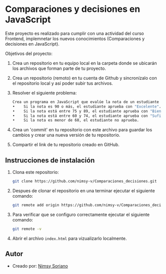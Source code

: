 # Comparaciones y decisiones en JavaScript

Este proyecto es realizado para cumplir con una actividad del curso Frontend, implemnetar los nuevos conocimientos (Comparaciones y decisiones en JavaScript).

Objetivos del proyecto:

1. Crea un repositorio en tu equipo local en la carpeta donde se ubicarán los archivos que forman parte de tu proyecto.
2. Crea un repositorio (remoto) en tu cuenta de Github y sincronízalo con el repositorio local y así poder subir tus archivos.
3. Resolver el siguiente problema:

   ```bash
   Crea un programa en JavaScript que evalúe la nota de un estudiante y genere un mensaje personalizado basado en la nota.
   •	Si la nota es 90 o más, el estudiante aprueba con "Excelente".
   •	Si la nota está entre 75 y 89, el estudiante aprueba con "Bien".
   •	Si la nota está entre 60 y 74, el estudiante aprueba con "Suficiente".
   •	Si la nota es menor de 60, el estudiante no aprueba.
   ```

4. Crea un 'commit' en tu repositorio con este archivo para guardar los cambios y crear una nueva versión de tu repositorio.
5. Compartir el link de tu repositorio creado en GitHub.

## Instrucciones de instalación

1. Clona este repositorio:

   ```bash
   git clone https://github.com/nimsy-v/Comparaciones_decisiones.git
   ```

2. Despues de clonar el repositorio en una terminar ejecutar el siguiente comando:

   ```bash
   git remote add origin https://github.com/nimsy-v/Comparaciones_decisiones.git
   ```

3. Para verificar que se configuro correctamente ejecutar el siguiente comando:

   ```bash
   git remote -v
   ```

4. Abrir el archivo `index.html` para vizualizarlo localmente.

## Autor

- Creado por: [Nimsy Soriano](https://github.com/nimsy-v)

